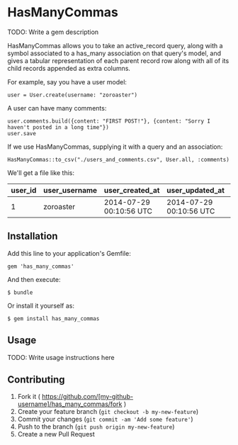 # HasManyCommas

TODO: Write a gem description

HasManyCommas allows you to take an active_record query, along with a symbol associated to a has_many association on that query's model, and gives a tabular representation of each parent record row along with all of its child records appended as extra columns. 

For example, say you have a user model:

	user = User.create(username: "zoroaster")

A user can have many comments:

	user.comments.build({content: "FIRST POST!"}, {content: "Sorry I haven't posted in a long time"})
	user.save

If we use HasManyCommas, supplying it with a query and an association:

	HasManyCommas::to_csv("./users_and_comments.csv", User.all, :comments)

We'll get a file like this:

| user_id | user_username | user_created_at | user_updated_at | user_comments_1_id | user_comments_1_content | user_comments_1_created_at | user_comments_1_updated_at | user_comments_2_id | user_comments_2_content | user_comments_2_created_at | user_comments_2_updated_at|
------- | ------------- | --------------- | --------------- | ------------------ | ----------------------- | -------------------------- | -------------------------- | ------------------ | ----------------------- | -------------------------- | -------------------------- |
|1      | zoroaster     | 2014-07-29 00:10:56 UTC | 2014-07-29 00:10:56 UTC | 2  | FIRST POST!             | 2014-07-29 00:10:56 UT     | 2014-07-29 00:10:56 UT     | 3                  | Sorry I haven't posted in a long time | 2014-07-29 00:10:56 UT | 2014-07-29 00:10:56 UT |


## Installation

Add this line to your application's Gemfile:

    gem 'has_many_commas'

And then execute:

    $ bundle

Or install it yourself as:

    $ gem install has_many_commas

## Usage

TODO: Write usage instructions here

## Contributing

1. Fork it ( https://github.com/[my-github-username]/has_many_commas/fork )
2. Create your feature branch (`git checkout -b my-new-feature`)
3. Commit your changes (`git commit -am 'Add some feature'`)
4. Push to the branch (`git push origin my-new-feature`)
5. Create a new Pull Request

